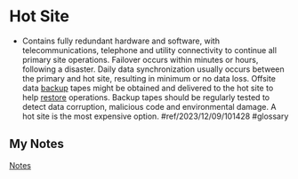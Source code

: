 # Hot Site
- Contains fully redundant hardware and software, with telecommunications, telephone and utility connectivity to continue all primary site operations. Failover occurs within minutes or hours, following a disaster. Daily data synchronization usually occurs between the primary and hot site, resulting in minimum or no data loss. Offsite data [backup](backup.md) tapes might be obtained and delivered to the hot site to help [restore](restore.md) operations. Backup tapes should be regularly tested to detect data corruption, malicious code and environmental damage. A hot site is the most expensive option. #ref/2023/12/09/101428  #glossary 
## My Notes
[Notes](mynotes/hot-site-notes.md)
